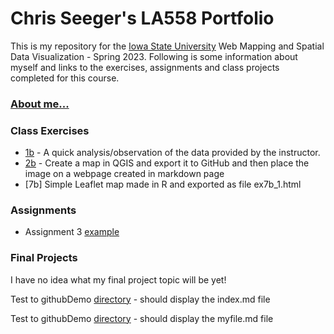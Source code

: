 # Chris Seeger's LA558 Portfolio
This is my repository for the [Iowa State University](https://www.iastate.edu) Web Mapping and Spatial Data Visualization - Spring 2023.
Following is some information about myself and links to the exercises, assignments and class projects completed for this course.

### [About me...](aboutMe.md)

### Class Exercises
- [1b](exercises/ex1b.md) - A quick analysis/observation of the data provided by the instructor.
- [2b](exercises/ex2b.md) - Create a map in QGIS and export it to GitHub and then place the image on a webpage created in markdown page
- [7b] Simple Leaflet map made in R and exported as file ex7b_1.html


### Assignments
- Assignment 3 [example](assignments/assignment3)


### Final Projects
I have no idea what my final project topic will be yet!



Test to githubDemo [directory](githubDemo) - should display the index.md file

Test to githubDemo [directory](githubDemo/myfile.md) - should display the myfile.md file
